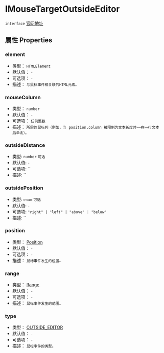 # IMouseTargetOutsideEditor
`interface` [官网地址](https://microsoft.github.io/monaco-editor/docs.html#interfaces/editor.IMouseTargetOutsideEditor.html)

## 属性 Properties
### element
+ 类型： `HTMLElement` 
+ 默认值： `-` 
+ 可选项： `-` 
+ 描述： `与鼠标事件相关联的HTML元素。` 
### mouseColumn
+ 类型： `number` 
+ 默认值： `-` 
+ 可选项： `任何整数` 
+ 描述： `所需的鼠标列（例如，当 position.column 被限制为文本长度时——在一行文本后单击）。` 

### outsideDistance
+ 类型: `number`  `可选`
+ 默认值: `-`
+ 可选项: ``
+ 描述: ``

### outsidePosition
+ 类型: `enum`  `可选`
+ 默认值: `-`
+ 可选项: `"right" | "left" | "above" | "below"`
+ 描述: ``

### position
+ 类型： [Position](../../global/classes/Position.md)
+ 默认值： `-` 
+ 可选项： `-` 
+ 描述： `鼠标事件发生的位置。` 
### range
+ 类型： [Range](../../global/classes/Range.md)
+ 默认值： `-` 
+ 可选项： `-` 
+ 描述： `鼠标事件发生的范围。` 
### type
+ 类型： [OUTSIDE_EDITOR](../enumerations.md#outside_editor-13)
+ 默认值： `-` 
+ 可选项： `-` 
+ 描述： `鼠标事件的类型。` 
